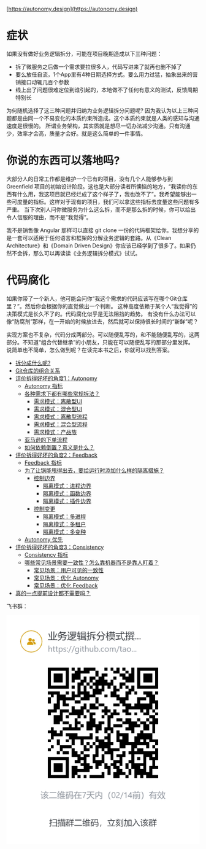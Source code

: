 [https://autonomy.design](https://autonomy.design)

# 症状

如果没有做好业务逻辑拆分，可能在项目晚期造成以下三种问题：

* 拆了微服务之后做一个需求要拉很多人，代码写进来了就再也删不掉了
* 要么放任自流，1个App里有4种日期选择方式。要么用力过猛，抽象出来的营销接口动辄几百个参数
* 线上出了问题很难定位到谁引起的，本地做不了任何有意义的测试，反馈周期特别长

为何随机选择了这三种问题并归纳为业务逻辑拆分问题呢? 因为我认为以上三种问题都是由同一个不易变化的本质约束所造成。这个本质约束就是人类的感知与沟通速度是很慢的。
所谓业务架构，其实质就是想尽一切办法减少沟通。只有沟通少，效率才会高，质量才会好。就是这么简单的一件事情。

# 你说的东西可以落地吗?

大部分人的日常工作都是维护一个已有的项目，没有几个人能够参与到 Greenfield 项目的初始设计阶段。这也是大部分读者所懊恼的地方，“我读你的东西有什么用，我这项目就已经烂成了这个样子了，我也改不了”。我希望能够出一些可度量的指标。这样对于现有的项目，我们可以拿这些指标去度量这些问题有多严重。
当下次别人问你微服务为什么这么拆，而不是那么拆的时候，你可以给出令人信服的理由，而不是“我觉得”。

我不是销售像 Angular 那样可以直接 git clone 一份的代码框架给你。我想分享的是一套可以适用于任何语言和框架的分解业务逻辑的套路。从《Clean Architecture》和《Domain Driven Design》你应该已经学到了很多了。如果仍然不会拆，那么可以再读读《业务逻辑拆分模式》试试。

# 代码腐化

如果你带了一个新人，他可能会问你“我这个需求的代码应该写在哪个Git仓库里？”。然后你会根据你的直觉做出一个判断。
这种高度依赖于某个人“我觉得”的决策模式是长久不了的。代码腐化似乎是无法阻挡的趋势。
有没有什么办法可以像“防腐剂”那样，在一开始的时候放进去，然后就可以保持很长时间的“新鲜”呢？

实现方案也不复杂，代码分成两部分。可以随便乱写的，和不能随便乱写的，这两部分。不知道“组合代替继承”的小朋友，只能在可以随便乱写的那部分里发挥。
说简单也不简单，怎么做到呢？在读完本书之后，你就可以找到答案。

* [拆分成什么呢?](./docs/Modules.md)
* [Git仓库的组合关系](./docs/Composition.md)
* [评价拆得好坏的角度1：Autonomy](./docs/Autonomy.md)
  * [Autonomy 指标](./docs/AutonomyMetrics.md)
  * [各种需求下都有哪些常规拆法？](./docs/Integration/README.md)
    * [需求模式：离散型UI](./docs/Integration/DiscreteUI/README.md)
    * [需求模式：混合型UI](./docs/Integration/MixedUI/README.md)
    * [需求模式：离散型流程](./docs/Integration/DiscreteProcess/README.md)
    * [需求模式：混合型流程](./docs/Integration/MixedProcess/README.md)
    * [需求模式：产品族](./docs/Integration/ProductFamily/README.md)
  * [亚马逊的下单流程](./docs/Integration/AmazonExample/README.md)
  * [如何依赖倒置？意义是什么？](./docs/DependencyInversion.md)
* [评价拆得好坏的角度2：Feedback](./docs/Feedback.md)
  * [Feedback 指标](./docs/FeedbackMetrics.md)
  * [为了让锅能甩得出去，要给运行时添加什么样的隔离措施？](./docs/Isolation/README.md)
    * [控制边界](./docs/Isolation/ControlBoundary.md)
      * [隔离模式：进程边界](./docs/Isolation/ProcessBoundary/README.md)
      * [隔离模式：函数边界](./docs/Isolation/FunctionBoundary/README.md)
      * [隔离模式：插件边界](./docs/Isolation/PluginBoundary/README.md)
    * [控制变更](./docs/Isolation/ControlChange.md)
      * [隔离模式：多进程](./docs/Isolation/MultiProcess/README.md)
      * [隔离模式：多租户](./docs/Isolation/MultiTenancy/README.md)
      * [隔离模式：多变种](./docs/Isolation/MultiVariant/README.md)
  * [Autonomy 优先](./docs/Isolation/AutonomyFirst.md)
* [评价拆得好坏的角度3：Consistency](./docs/Consistency.md)
  * [Consistency 指标](./docs/ConsistencyMetrics.md)
  * [哪些常见场景需要一致性？怎么靠机器而不是靠人盯着？](./docs/Scenario/README.md)
    * [常见场景：用户可见的一致性](./docs/Scenario/UserInterface/README.md)
    * [常见场景：优化 Autonomy](./docs/Scenario/AutonomyOptimization/README.md)
    * [常见场景：优化 Feedback](./docs/Scenario/FeedbackOptimization/README.md)
* [真的一点提前设计都不需要吗？](./docs/Consensus.md)

飞书群：

![qrcode](./Lark20210207-142955.png)
